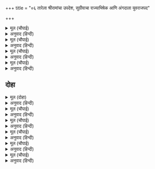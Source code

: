 +++
title = "०६ तारेला श्रीरामांचा उपदेश, सुग्रीवाचा राज्याभिषेक आणि अंगदाला युवराजपद"

+++


<details><summary>मूल (चौपाई)</summary>

तारा बिकल देखि रघुराया।  
दीन्ह ग्यान हरि लीन्ही माया॥  
छिति जल पावक गगन समीरा।  
पंच रचित अति अधम सरीरा॥
</details>

<details><summary>अनुवाद (हिन्दी)</summary>

तारा व्याकूळ झाल्याचे पाहून श्रीरघुनाथांनी तिला ज्ञान दिले व तिचे अज्ञान हरण केले. ते म्हणाले, ‘पृथ्वी, जल, अग्नी, आकाश आणि वायू या पंचतत्त्वांनी हे अत्यंत तुच्छ शरीर बनलेले आहे.॥ २॥
</details>

<details><summary>मूल (चौपाई)</summary>

प्रगट सो तनु तव आगें सोवा।  
जीव नित्य केहि लगि तुम्ह रोवा॥  
उपजा ग्यान चरन तब लागी।  
लीन्हेसि परम भगति बर मागी॥
</details>

<details><summary>अनुवाद (हिन्दी)</summary>

ते वालीचे शरीर तर तुझ्यासमोर प्रत्यक्ष झोपलेले आहे, आणि जीव हा नित्य आहे. मग तू कशासाठी रडतेस?’ जेव्हा ज्ञान उत्पन्न झाले, तेव्हा ती भगवंतांच्या चरणी लागली आणि तिने परम भक्तीचा वर मागितला.॥ ३॥
</details>

<details><summary>मूल (चौपाई)</summary>

उमा दारु जोषित की नाईं।  
सबहि नचावत रामु गोसाईं॥  
तब सुग्रीवहि आयसु दीन्हा।  
मृतक कर्म बिधिवत सब कीन्हा॥
</details>

<details><summary>अनुवाद (हिन्दी)</summary>

शिव म्हणतात, ‘हे उमे, स्वामी राम सर्वांना कठपुतळी प्रमाणे नाचवीत असतात.’ त्यानंतर श्रीरामांनी सुग्रीवाला आज्ञा केली आणि सुग्रीवाने विधिपूर्वक वालीचे सर्व अंत्यकर्म केले.॥ ४॥
</details>

<details><summary>मूल (चौपाई)</summary>

राम कहा अनुजहि समुझाई।  
राज देहु सुग्रीवहि जाई॥  
रघुपति चरन नाइ करि माथा।  
चले सकल प्रेरित रघुनाथा॥
</details>

<details><summary>अनुवाद (हिन्दी)</summary>

तेव्हा श्रीरामचंद्रांनी लक्ष्मणाला समजावून म्हटले, ‘तू जाऊन सुग्रीवाला राज्य दे.’ श्रीरघुनाथांच्या आज्ञेने सर्व लोक श्रीरघुनाथांच्या चरणी नतमस्तक होऊन निघून गेले.॥ ५॥
</details>

## दोहा


<details><summary>मूल (दोहा)</summary>

लछिमन तुरत बोलाए पुरजन बिप्र समाज।  
राजु दीन्ह सुग्रीव कहँ अंगद कहँ जुबराज॥ ११॥
</details>

<details><summary>अनुवाद (हिन्दी)</summary>

लक्ष्मणाने लगेच सर्व नगरवासीयांना व ब्राह्मण मंडळींना बोलावून घेतले आणि त्यांच्यासमोर सुग्रीवाला राज्य व अंगदाला युवराजपद दिले.॥ ११॥
</details>

<details><summary>मूल (चौपाई)</summary>

उमा राम सम हित जग माहीं।  
गुरु पितु मातु बंधु प्रभु नाहीं॥  
सुर नर मुनि सब कै यह रीती।  
स्वारथ लागि करहिं सब प्रीती॥
</details>

<details><summary>अनुवाद (हिन्दी)</summary>

‘हे पार्वती, जगामध्ये श्रीरामांच्यासारखा अकारण हित करणारा गुरू, पिता, माता, बंधू आणि स्वामी असा दुसरा कोणी नाही. देव, मनुष्य आणि मुनी या सर्वांची रीत अशीच आहे की, स्वार्थासाठीच सर्व प्रेम करतात.॥ १॥
</details>

<details><summary>मूल (चौपाई)</summary>

बालि त्रास ब्याकुल दिन राती।  
तन बहु ब्रन चिंताँ जर छाती॥  
सोइ सुग्रीव कीन्ह कपिराऊ।  
अति कृपाल रघुबीर सुभाऊ॥
</details>

<details><summary>अनुवाद (हिन्दी)</summary>

जो सुग्रीव रात्रंदिवस वालीच्या भीतीने व्याकूळ असे, ज्याच्या शरीरावर बऱ्याच जखमा झाल्या होत्या आणि ज्याची छाती चिंतेने जळत होती, त्या सुग्रीवाला श्रीरामांनी वानरांचा राजा बनविले. श्रीरामचंद्रांचा स्वभाव अत्यंत कृपाळू आहे.॥ २॥
</details>

<details><summary>मूल (चौपाई)</summary>

जानतहूँ अस प्रभु परिहरहीं।  
काहे न बिपति जाल नर परहीं॥  
पुनि सुग्रीवहि लीन्ह बोलाई।  
बहु प्रकार नृपनीति सिखाई॥
</details>

<details><summary>अनुवाद (हिन्दी)</summary>

हे जाणूनही जे लोक अशा प्रभूला सोडून देतात, ते विपत्तींच्या जाळ्यात का अडकणार नाहीत? मग श्रीरामांनी सुग्रीवाला बोलावून घेतले आणि अनेक प्रकारे राजनीती शिकविली.॥ ३॥
</details>

<details><summary>मूल (चौपाई)</summary>

कह प्रभु सुनु सुग्रीव हरीसा।  
पुर न जाउँ दस चारि बरीसा॥  
गत ग्रीषम बरषा रितु आई।  
रहिहउँ निकट सैल पर छाई॥
</details>

<details><summary>अनुवाद (हिन्दी)</summary>

मग प्रभू म्हणाले, ‘हे वानरराज सुग्रीवा, मी चौदा वर्षे कोणत्याही गावात जाणार नाही. ग्रीष्मऋतू जाऊन वर्षाऋतू आला. आता मी येथे जवळच पर्वतावर राहीन.॥ ४॥
</details>

<details><summary>मूल (चौपाई)</summary>

अंगद सहित करहु तुम्ह राजू।  
संतत हृदयँ धरेहु मम काजू॥  
जब सुग्रीव भवन फिरि आए।  
रामु प्रबरषन गिरि पर छाए॥
</details>

<details><summary>अनुवाद (हिन्दी)</summary>

अंगदासह तू राज्य कर. माझे काम नेहमी लक्षात ठेव.’ त्यानंतर सुग्रीव घरी परतला, तेव्हा श्रीराम प्रवर्षण पर्वतावर जाऊन राहिले.॥ ५॥
</details>
